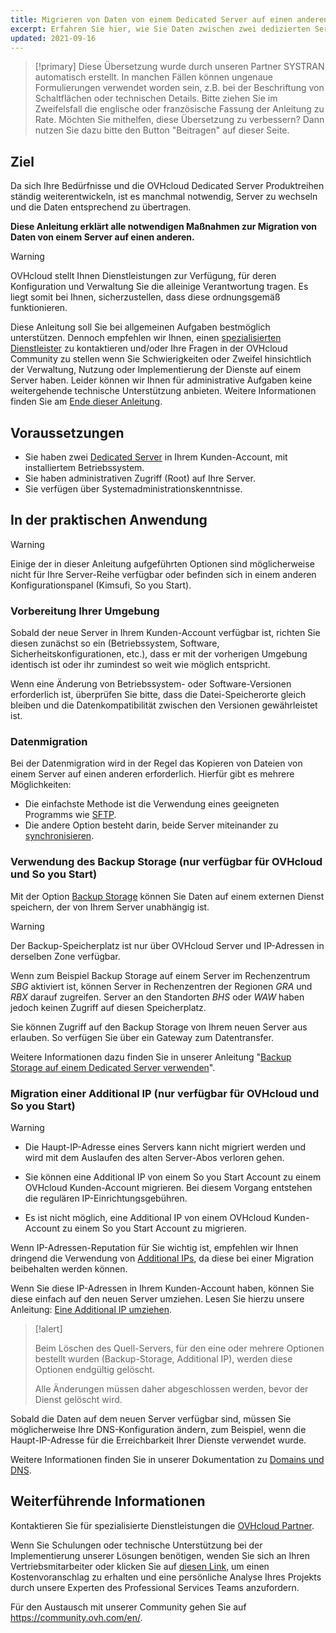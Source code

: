 ```yaml
---
title: Migrieren von Daten von einem Dedicated Server auf einen anderen
excerpt: Erfahren Sie hier, wie Sie Daten zwischen zwei dedizierten Servern migrieren können
updated: 2021-09-16
---
```


> [!primary]
> Diese Übersetzung wurde durch unseren Partner SYSTRAN automatisch erstellt. In manchen Fällen können ungenaue Formulierungen verwendet worden sein, z.B. bei der Beschriftung von Schaltflächen oder technischen Details. Bitte ziehen Sie im Zweifelsfall die englische oder französische Fassung der Anleitung zu Rate. Möchten Sie mithelfen, diese Übersetzung zu verbessern? Dann nutzen Sie dazu bitte den Button "Beitragen" auf dieser Seite.
>


## Ziel

Da sich Ihre Bedürfnisse und die OVHcloud Dedicated Server Produktreihen ständig weiterentwickeln, ist es manchmal notwendig, Server zu wechseln und die Daten entsprechend zu übertragen.

**Diese Anleitung erklärt alle notwendigen Maßnahmen zur Migration von Daten von einem Server auf einen anderen.**

> [!warning]
> OVHcloud stellt Ihnen Dienstleistungen zur Verfügung, für deren Konfiguration und Verwaltung Sie die alleinige Verantwortung tragen. Es liegt somit bei Ihnen, sicherzustellen, dass diese ordnungsgemäß funktionieren.
> 
> Diese Anleitung soll Sie bei allgemeinen Aufgaben bestmöglich unterstützen. Dennoch empfehlen wir Ihnen, einen [spezialisierten Dienstleister](https://partner.ovhcloud.com/de/directory/) zu kontaktieren und/oder Ihre Fragen in der OVHcloud Community zu stellen wenn Sie Schwierigkeiten oder Zweifel hinsichtlich der Verwaltung, Nutzung oder Implementierung der Dienste auf einem Server haben. Leider können wir Ihnen für administrative Aufgaben keine weitergehende technische Unterstützung anbieten. Weitere Informationen finden Sie am [Ende dieser Anleitung](#gofurther).
>

## Voraussetzungen

- Sie haben zwei [Dedicated Server](https://www.ovhcloud.com/de/bare-metal/) in Ihrem Kunden-Account, mit installiertem Betriebssystem.
- Sie haben administrativen Zugriff (Root) auf Ihre Server.
- Sie verfügen über Systemadministrationskenntnisse.

## In der praktischen Anwendung

> [!warning]
>
> Einige der in dieser Anleitung aufgeführten Optionen sind möglicherweise nicht für Ihre Server-Reihe verfügbar oder befinden sich in einem anderen Konfigurationspanel (Kimsufi, So you Start).
>

### Vorbereitung Ihrer Umgebung

Sobald der neue Server in Ihrem Kunden-Account verfügbar ist, richten Sie diesen zunächst so ein (Betriebssystem, Software, Sicherheitskonfigurationen, etc.), dass er mit der vorherigen Umgebung identisch ist oder ihr zumindest so weit wie möglich entspricht.

Wenn eine Änderung von Betriebssystem- oder Software-Versionen erforderlich ist, überprüfen Sie bitte, dass die Datei-Speicherorte gleich bleiben und die Datenkompatibilität zwischen den Versionen gewährleistet ist.

### Datenmigration

Bei der Datenmigration wird in der Regel das Kopieren von Dateien von einem Server auf einen anderen erforderlich. Hierfür gibt es mehrere Möglichkeiten:

- Die einfachste Methode ist die Verwendung eines geeigneten Programms wie [SFTP](/pages/bare_metal_cloud/dedicated_servers/comment-deposer-ou-recuperer-des-donnees-sur-un-serveur-dedie-via-sftp).
- Die andere Option besteht darin, beide Server miteinander zu [synchronisieren](/pages/bare_metal_cloud/dedicated_servers/how-to-copy-data-from-one-dedicated-server-to-another-using-rsync).

### Verwendung des Backup Storage (nur verfügbar für OVHcloud und So you Start)

Mit der Option [Backup Storage](https://www.ovhcloud.com/de/bare-metal/backup-storage/) können Sie Daten auf einem externen Dienst speichern, der von Ihrem Server unabhängig ist.

> [!warning]
>
> Der Backup-Speicherplatz ist nur über OVHcloud Server und IP-Adressen in derselben Zone verfügbar.
>
> Wenn zum Beispiel Backup Storage auf einem Server im Rechenzentrum *SBG* aktiviert ist, können Server in Rechenzentren der Regionen *GRA* und *RBX* darauf zugreifen. Server an den Standorten *BHS* oder *WAW* haben jedoch keinen Zugriff auf diesen Speicherplatz.
>

Sie können Zugriff auf den Backup Storage von Ihrem neuen Server aus erlauben. So verfügen Sie über ein Gateway zum Datentransfer.

Weitere Informationen dazu finden Sie in unserer Anleitung "[Backup Storage auf einem Dedicated Server verwenden](/pages/bare_metal_cloud/dedicated_servers/services_backup_storage)".

### Migration einer Additional IP (nur verfügbar für OVHcloud und So you Start)

> [!warning]
>
> - Die Haupt-IP-Adresse eines Servers kann nicht migriert werden und wird mit dem Auslaufen des alten Server-Abos verloren gehen.
>
> - Sie können eine Additional IP von einem So you Start Account zu einem OVHcloud Kunden-Account migrieren. Bei diesem Vorgang entstehen die regulären IP-Einrichtungsgebühren.
>
> - Es ist nicht möglich, eine Additional IP von einem OVHcloud Kunden-Account zu einem So you Start Account zu migrieren.
>

Wenn IP-Adressen-Reputation für Sie wichtig ist, empfehlen wir Ihnen dringend die Verwendung von [Additional IPs](https://www.ovhcloud.com/de/bare-metal/ip/), da diese bei einer Migration beibehalten werden können.

Wenn Sie diese IP-Adressen in Ihrem Kunden-Account haben, können Sie diese einfach auf den neuen Server umziehen.
Lesen Sie hierzu unsere Anleitung: [Eine Additional IP umziehen](/pages/bare_metal_cloud/dedicated_servers/move-failover-ip).

> [!alert]
>
> Beim Löschen des Quell-Servers, für den eine oder mehrere Optionen bestellt wurden (Backup-Storage, Additional IP), werden diese Optionen endgültig gelöscht.
>
> Alle Änderungen müssen daher abgeschlossen werden, bevor der Dienst gelöscht wird.
>

Sobald die Daten auf dem neuen Server verfügbar sind, müssen Sie möglicherweise Ihre DNS-Konfiguration ändern, zum Beispiel, wenn die Haupt-IP-Adresse für die Erreichbarkeit Ihrer Dienste verwendet wurde.

Weitere Informationen finden Sie in unserer Dokumentation zu [Domains und DNS](/products/web-cloud-domains-domain-names).

## Weiterführende Informationen <a name="gofurther"></a>

Kontaktieren Sie für spezialisierte Dienstleistungen die [OVHcloud Partner](https://partner.ovhcloud.com/de/directory/).

Wenn Sie Schulungen oder technische Unterstützung bei der Implementierung unserer Lösungen benötigen, wenden Sie sich an Ihren Vertriebsmitarbeiter oder klicken Sie auf [diesen Link](https://www.ovhcloud.com/de/professional-services/), um einen Kostenvoranschlag zu erhalten und eine persönliche Analyse Ihres Projekts durch unsere Experten des Professional Services Teams anzufordern.

Für den Austausch mit unserer Community gehen Sie auf <https://community.ovh.com/en/>.
